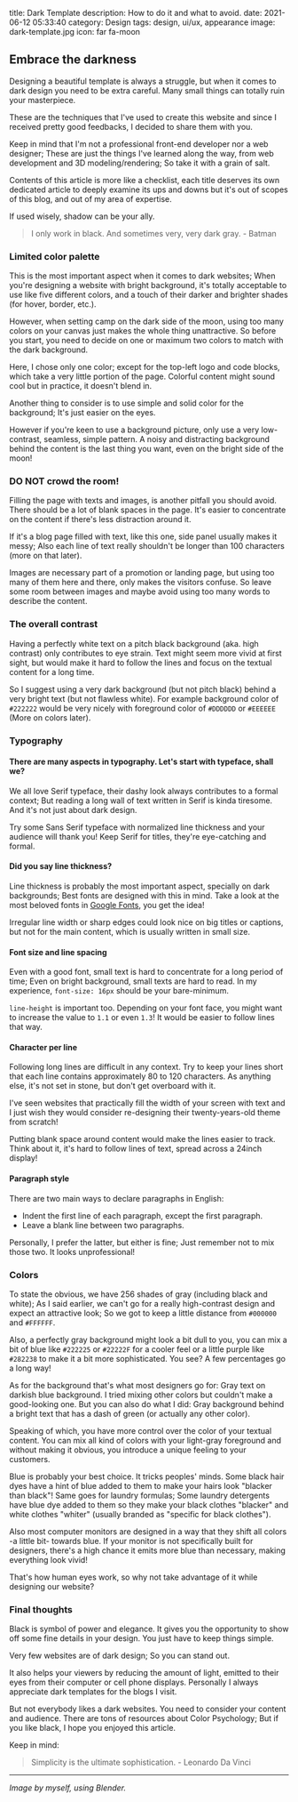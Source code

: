 title: Dark Template
description: How to do it and what to avoid.
date: 2021-06-12 05:33:40
category: Design
tags: design, ui/ux, appearance
image: dark-template.jpg
icon: far fa-moon


## Embrace the darkness
Designing a beautiful template is always a struggle, but when it comes to dark design you need to be extra careful. Many small things can totally ruin your masterpiece.

These are the techniques that I've used to create this website and since I received pretty good feedbacks, I decided to share them with you.

Keep in mind that I'm not a professional front-end developer nor a web designer; These are just the things I've learned along the way, from web development and 3D modeling/rendering; So take it with a grain of salt.

Contents of this article is more like a checklist, each title deserves its own dedicated article to deeply examine its ups and downs but it's out of scopes of this blog, and out of my area of expertise.

If used wisely, shadow can be your ally.
> I only work in black. And sometimes very, very dark gray. - Batman


### Limited color palette
This is the most important aspect when it comes to dark websites; When you're designing a website with bright background, it's totally acceptable to use like five different colors, and a touch of their darker and brighter shades (for hover, border, etc.).

However, when setting camp on the dark side of the moon, using too many colors on your canvas just makes the whole thing unattractive. So before you start, you need to decide on one or maximum two colors to match with the dark background.

Here, I chose only one color; except for the top-left logo and code blocks, which take a very little portion of the page. Colorful content might sound cool but in practice, it doesn't blend in.

Another thing to consider is to use simple and solid color for the background; It's just easier on the eyes.

However if you're keen to use a background picture, only use a very low-contrast, seamless, simple pattern. A noisy and distracting background behind the content is the last thing you want, even on the bright side of the moon!


### DO NOT crowd the room!
Filling the page with texts and images, is another pitfall you should avoid. There should be a lot of blank spaces in the page. It's easier to concentrate on the content if there's less distraction around it.

If it's a blog page filled with text, like this one, side panel usually makes it messy; Also each line of text really shouldn't be longer than 100 characters (more on that later).

Images are necessary part of a promotion or landing page, but using too many of them here and there, only makes the visitors confuse. So leave some room between images and maybe avoid using too many words to describe the content.


### The overall contrast
Having a perfectly white text on a pitch black background (aka. high contrast) only contributes to eye strain. Text might seem more vivid at first sight, but would make it hard to follow the lines and focus on the textual content for a long time.

So I suggest using a very dark background (but not pitch black) behind a very bright text (but not flawless white). For example background color of `#222222` would be very nicely with foreground color of `#DDDDDD` or `#EEEEEE` (More on colors later).


### Typography
#### There are many aspects in typography. Let's start with typeface, shall we?
We all love Serif typeface, their dashy look always contributes to a formal context; But reading a long wall of text written in Serif is kinda tiresome. And it's not just about dark design.

Try some Sans Serif typeface with normalized line thickness and your audience will thank you! Keep Serif for titles, they're eye-catching and formal.

#### Did you say line thickness?
Line thickness is probably the most important aspect, specially on dark backgrounds; Best fonts are designed with this in mind. Take a look at the most beloved fonts in [Google Fonts](https://fonts.google.com), you get the idea!

Irregular line width or sharp edges could look nice on big titles or captions, but not for the main content, which is usually written in small size.

#### Font size and line spacing
Even with a good font, small text is hard to concentrate for a long period of time; Even on bright background, small texts are hard to read. In my experience, `font-size: 16px` should be your bare-minimum.

`line-height` is important too. Depending on your font face, you might want to increase the value to `1.1` or even `1.3`! It would be easier to follow lines that way.

#### Character per line
Following long lines are difficult in any context. Try to keep your lines short that each line contains approximately 80 to 120 characters. As anything else, it's not set in stone, but don't get overboard with it.

I've seen websites that practically fill the width of your screen with text and I just wish they would consider re-designing their twenty-years-old theme from scratch!

Putting blank space around content would make the lines easier to track. Think about it, it's hard to follow lines of text, spread across a 24inch display!

#### Paragraph style
There are two main ways to declare paragraphs in English:

* Indent the first line of each paragraph, except the first paragraph.
* Leave a blank line between two paragraphs.

Personally, I prefer the latter, but either is fine; Just remember not to mix those two. It looks unprofessional!


### Colors
To state the obvious, we have 256 shades of gray (including black and white); As I said earlier, we can't go for a really high-contrast design and expect an attractive look; So we got to keep a little distance from `#000000` and `#FFFFFF`.

Also, a perfectly gray background might look a bit dull to you, you can mix a bit of blue like `#222225` or `#22222F` for a cooler feel or a little purple like `#282238` to make it a bit more sophisticated. You see? A few percentages go a long way!

As for the background that's what most designers go for: Gray text on darkish blue background. I tried mixing other colors but couldn't make a good-looking one. But you can also do what I did: Gray background behind a bright text that has a dash of green (or actually any other color).

Speaking of which, you have more control over the color of your textual content. You can mix all kind of colors with your light-gray foreground and without making it obvious, you introduce a unique feeling to your customers.

Blue is probably your best choice. It tricks peoples' minds. Some black hair dyes have a hint of blue added to them to make your hairs look "blacker than black"! Same goes for laundry formulas; Some laundry detergents have blue dye added to them so they make your black clothes "blacker" and white clothes "whiter" (usually branded as "specific for black clothes").

Also most computer monitors are designed in a way that they shift all colors -a little bit- towards blue. If your monitor is not specifically built for designers, there's a high chance it emits more blue than necessary, making everything look vivid!

That's how human eyes work, so why not take advantage of it while designing our website?


### Final thoughts
Black is symbol of power and elegance. It gives you the opportunity to show off some fine details in your design. You just have to keep things simple.

Very few websites are of dark design; So you can stand out.

It also helps your viewers by reducing the amount of light, emitted to their eyes from their computer or cell phone displays. Personally I always appreciate dark templates for the blogs I visit.

But not everybody likes a dark websites. You need to consider your content and audience. There are tons of resources about Color Psychology; But if you like black, I hope you enjoyed this article.

Keep in mind:
> Simplicity is the ultimate sophistication. - Leonardo Da Vinci

---
*Image by myself, using Blender.*
